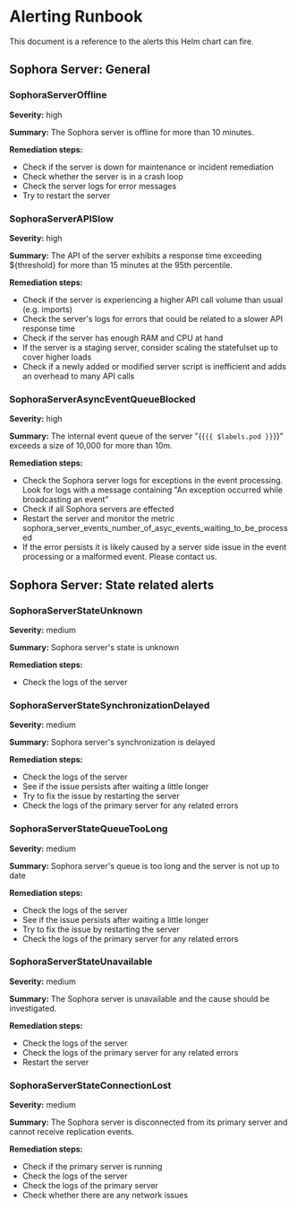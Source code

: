 # Alerting Runbook

This document is a reference to the alerts this Helm chart can fire.

## Sophora Server: General

### SophoraServerOffline

**Severity:** high

**Summary:** The Sophora server is offline for more than 10 minutes.

**Remediation steps:**

* Check if the server is down for maintenance or incident remediation
* Check whether the server is in a crash loop
* Check the server logs for error messages
* Try to restart the server

### SophoraServerAPISlow

**Severity:** high

**Summary:** The API of the server exhibits a response time exceeding ${threshold} for more than 15 minutes at the 95th percentile.

**Remediation steps:**

* Check if the server is experiencing a higher API call volume than usual (e.g. imports)
* Check the server's logs for errors that could be related to a slower API response time
* Check if the server has enough RAM and CPU at hand
* If the server is a staging server, consider scaling the statefulset up to cover higher loads
* Check if a newly added or modified server script is inefficient and adds an overhead to many API calls

### SophoraServerAsyncEventQueueBlocked

**Severity:** high

**Summary:** The internal event queue of the server "{{`{{ $labels.pod }}`}}" exceeds a size of 10,000 for more than 10m.

**Remediation steps:**

* Check the Sophora server logs for exceptions in the event processing. Look for logs with a message containing "An exception occurred while broadcasting an event"
* Check if all Sophora servers are effected
* Restart the server and monitor the metric sophora_server_events_number_of_asyc_events_waiting_to_be_processed
* If the error persists it is likely caused by a server side issue in the event processing or a malformed event. Please contact us.

## Sophora Server: State related alerts

### SophoraServerStateUnknown

**Severity:** medium

**Summary:** Sophora server's state is unknown

**Remediation steps:**

* Check the logs of the server

### SophoraServerStateSynchronizationDelayed

**Severity:** medium

**Summary:** Sophora server's synchronization is delayed

**Remediation steps:**

* Check the logs of the server
* See if the issue persists after waiting a little longer
* Try to fix the issue by restarting the server
* Check the logs of the primary server for any related errors

### SophoraServerStateQueueTooLong

**Severity:** medium

**Summary:** Sophora server's queue is too long and the server is not up to date

**Remediation steps:**

* Check the logs of the server
* See if the issue persists after waiting a little longer
* Try to fix the issue by restarting the server
* Check the logs of the primary server for any related errors

### SophoraServerStateUnavailable

**Severity:** medium

**Summary:** The Sophora server is unavailable and the cause should be investigated.

**Remediation steps:**

* Check the logs of the server
* Check the logs of the primary server for any related errors
* Restart the server

### SophoraServerStateConnectionLost

**Severity:** medium

**Summary:** The Sophora server is disconnected from its primary server and cannot receive replication events.

**Remediation steps:**

* Check if the primary server is running
* Check the logs of the server
* Check the logs of the primary server
* Check whether there are any network issues
